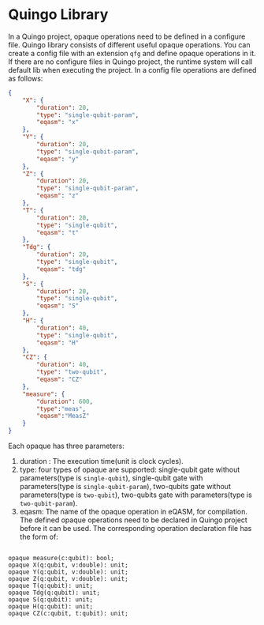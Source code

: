 # Quingo Library

In a Quingo project, opaque operations need to be defined in a configure file. Quingo library consists of different useful opaque operations. You can create a config file with an extension `qfg` and define opaque operations in it. If there are no configure files in Quingo project, the runtime system will call default lib when executing the project. In a config file operations are defined as follows:
```JSON
{
    "X": {
        "duration": 20,
        "type": "single-qubit-param",
        "eqasm": "x"
    },
    "Y": {
        "duration": 20,
        "type": "single-qubit-param",
        "eqasm": "y"
    },
    "Z": {
        "duration": 20,
        "type": "single-qubit-param",
        "eqasm": "z"
    },
    "T": {
        "duration": 20,
        "type": "single-qubit",
        "eqasm": "t"
    },
    "Tdg": {
        "duration": 20,
        "type": "single-qubit",
        "eqasm": "tdg"
    },
    "S": {
        "duration": 20,
        "type": "single-qubit",
        "eqasm": "S"
    },
	"H": {
		"duration": 40,
		"type": "single-qubit",
		"eqasm": "H"
	},
	"CZ": {
		"duration": 40,
		"type": "two-qubit",
		"eqasm": "CZ"
	},
	"measure": {
		"duration": 600,
		"type":"meas",
		"eqasm":"MeasZ"
	}
}

```
Each opaque has three parameters:
1. duration : The execution time(unit is clock cycles).
2. type: four types of opaque are supported: single-qubit gate without parameters(type is `single-qubit`), single-qubit gate with parameters(type is `single-qubit-param`), two-qubits gate without parameters(type is `two-qubit`), two-qubits gate with parameters(type is `two-qubit-param`).
3. eqasm: The name of the opaque operation in eQASM, for compilation.
The defined opaque operations need to be declared in Quingo project before it can be used. The corresponding operation declaration file has the form of:
```

opaque measure(c:qubit): bool;
opaque X(q:qubit, v:double): unit;
opaque Y(q:qubit, v:double): unit;
opaque Z(q:qubit, v:double): unit;
opaque T(q:qubit): unit;
opaque Tdg(q:qubit): unit;
opaque S(q:qubit): unit;
opaque H(q:qubit): unit;
opaque CZ(c:qubit, t:qubit): unit;

```